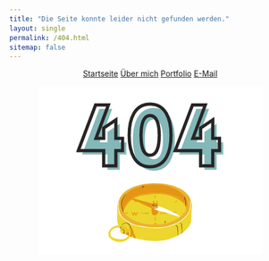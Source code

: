 ```yaml
---
title: "Die Seite konnte leider nicht gefunden werden."
layout: single
permalink: /404.html
sitemap: false
---
```


<center><a href="https://mbosselmann.github.io/portfolio/" class="btn btn--primary">Startseite</a>
<a href="https://mbosselmann.github.io/portfolio/about/" class="btn btn--primary">Über mich</a>
<a href="https://mbosselmann.github.io/portfolio/projects/" class="btn btn--primary">Portfolio</a>
<a href="mailto:mareike.bosselmann@gmx.de" class="btn btn--primary">E-Mail</a></center>

<center><figure>
  <img src="https://github.com/mbosselmann/portfolio/blob/master/assets/images/404.png?raw=true" alt="">
  </figure></center>




